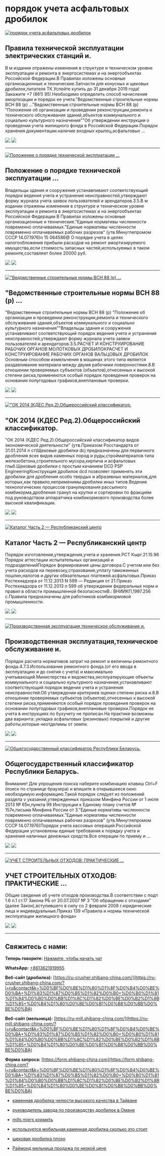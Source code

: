 # порядок учета асфальтовых дробилок

<a href="https://swt.shibang-china.com/?l=ru&img&k=%D0%BF%D0%BE%D1%80%D1%8F%D0%B4%D0%BE%D0%BA+%D1%83%D1%87%D0%B5%D1%82%D0%B0+%D0%B0%D1%81%D1%84%D0%B0%D0%BB%D1%8C%D1%82%D0%BE%D0%B2%D1%8B%D1%85+%D0%B4%D1%80%D0%BE%D0%B1%D0%B8%D0%BB%D0%BE%D0%BA" target="_blank">![порядок учета асфальтовых дробилок](http://static.shibang-china.com/all-800x300/31.jpg)</a>

## Правила технической эксплуатации электрических станций и.
В м издании отражены изменения в структуре и техническом уровне эксплуатации и ремонта в энергосистемах и на энергообъектах Российской Федерации.В Правилах изложены основные организационные и технические.Запчасти для конусных и щековых дробилок,питателя ТК.Успейте купить до 31 декабря 2019 года! Закажите +7 (861) 95!.Необходимо определить способ начисления амортизации и порядок ее учета.&quot;Ведомственные строительные нормы ВСН 88 (р) …&quot;Ведомственные строительные нормы ВСН 88 (р) &quot;Положение об организации и проведении реконструкции,ремонта и технического обслуживания зданий,объектов коммунального и социально культурного назначения&quot;&quot;Об утверждении инструкции о проведении учета жилищного фонда в Российской Федерации.Порядок хранения документации.наличие входных крылец,асфальтовых …


<a href="https://whatsapp.shibangsoft.com/WhatsApp.php" target="_blank" title="WhatsApp">![](http://static.shibang-china.com/icon/whatsapp.png)</a> <a href="https://swt.shibang-china.com/?l=ru&icon&k=%D0%BF%D0%BE%D1%80%D1%8F%D0%B4%D0%BE%D0%BA+%D1%83%D1%87%D0%B5%D1%82%D0%B0+%D0%B0%D1%81%D1%84%D0%B0%D0%BB%D1%8C%D1%82%D0%BE%D0%B2%D1%8B%D1%85+%D0%B4%D1%80%D0%BE%D0%B1%D0%B8%D0%BB%D0%BE%D0%BA" target="_blank">![](http://static.shibang-china.com/icon/chat-ru.png)</a>

---

<a href="https://swt.shibang-china.com/?l=ru&img&k=%D0%BF%D0%BE%D1%80%D1%8F%D0%B4%D0%BE%D0%BA+%D1%83%D1%87%D0%B5%D1%82%D0%B0+%D0%B0%D1%81%D1%84%D0%B0%D0%BB%D1%8C%D1%82%D0%BE%D0%B2%D1%8B%D1%85+%D0%B4%D1%80%D0%BE%D0%B1%D0%B8%D0%BB%D0%BE%D0%BA" target="_blank">![Положение о порядке технической эксплуатации …](http://static.shibang-china.com/all-800x300/822.jpg)</a>

## Положение о порядке технической эксплуатации …
Владельцы здания и сооружения устанавливают соответствующий порядок ведения учета и устранения неисправностей,утверждают форму журнала учета заявок пользователей и арендаторов.3.5.В м издании отражены изменения в структуре и техническом уровне эксплуатации и ремонта в энергосистемах и на энергообъектах Российской Федерации.В Правилах изложены основные организационные и технические.&quot;Единые нормативы численности повременно оплачиваемых.&quot;Единые нормативы численности повременно оплачиваемых рабочих разрезов&quot; (утв.Минуглепромом СССР 14.07.1976)n 15 064586@ О порядке учета в целях налогообложения прибыли расходов на ремонт амортизируемого имущества,если стоимость запасных частей,используемых в таком ремонте,составляет более 20000 руб.


<a href="https://whatsapp.shibangsoft.com/WhatsApp.php" target="_blank" title="WhatsApp">![](http://static.shibang-china.com/icon/whatsapp.png)</a> <a href="https://swt.shibang-china.com/?l=ru&icon&k=%D0%BF%D0%BE%D1%80%D1%8F%D0%B4%D0%BE%D0%BA+%D1%83%D1%87%D0%B5%D1%82%D0%B0+%D0%B0%D1%81%D1%84%D0%B0%D0%BB%D1%8C%D1%82%D0%BE%D0%B2%D1%8B%D1%85+%D0%B4%D1%80%D0%BE%D0%B1%D0%B8%D0%BB%D0%BE%D0%BA" target="_blank">![](http://static.shibang-china.com/icon/chat-ru.png)</a>

---

<a href="https://swt.shibang-china.com/?l=ru&img&k=%D0%BF%D0%BE%D1%80%D1%8F%D0%B4%D0%BE%D0%BA+%D1%83%D1%87%D0%B5%D1%82%D0%B0+%D0%B0%D1%81%D1%84%D0%B0%D0%BB%D1%8C%D1%82%D0%BE%D0%B2%D1%8B%D1%85+%D0%B4%D1%80%D0%BE%D0%B1%D0%B8%D0%BB%D0%BE%D0%BA" target="_blank">![&quot;Ведомственные строительные нормы ВСН 88 (р) …](http://static.shibang-china.com/all-800x300/228.jpg)</a>

## &quot;Ведомственные строительные нормы ВСН 88 (р) …
&quot;Ведомственные строительные нормы ВСН 88 (р) &quot;Положение об организации и проведении реконструкции,ремонта и технического обслуживания зданий,объектов коммунального и социально культурного назначения&quot;&quot;Владельцы здания и сооружения устанавливают соответствующий порядок ведения учета и устранения неисправностей,утверждают форму журнала учета заявок пользователей и арендаторов.3.5.РАСЧЕТ И КОНСТРУИРОВАНИЕ РАБОЧИХ ОРГАНОВ МОЛОТКОВЫХ ДРОБИЛОКРАСЧЕТ И КОНСТРУИРОВАНИЕ РАБОЧИХ ОРГАНОВ ВАЛЬЦОВЫХ ДРОБИЛОК Основным способом измельчения в машинах этого типа является раздавливание материала между двумя рабочими поверхностями.8.В отношении проверяемых субъектов (объектов),отнесенных к высокой степени риска,применяются особый порядок проведения проверок на основании полугодовых графиков,внеплановые проверки.


<a href="https://whatsapp.shibangsoft.com/WhatsApp.php" target="_blank" title="WhatsApp">![](http://static.shibang-china.com/icon/whatsapp.png)</a> <a href="https://swt.shibang-china.com/?l=ru&icon&k=%D0%BF%D0%BE%D1%80%D1%8F%D0%B4%D0%BE%D0%BA+%D1%83%D1%87%D0%B5%D1%82%D0%B0+%D0%B0%D1%81%D1%84%D0%B0%D0%BB%D1%8C%D1%82%D0%BE%D0%B2%D1%8B%D1%85+%D0%B4%D1%80%D0%BE%D0%B1%D0%B8%D0%BB%D0%BE%D0%BA" target="_blank">![](http://static.shibang-china.com/icon/chat-ru.png)</a>

---

<a href="https://swt.shibang-china.com/?l=ru&img&k=%D0%BF%D0%BE%D1%80%D1%8F%D0%B4%D0%BE%D0%BA+%D1%83%D1%87%D0%B5%D1%82%D0%B0+%D0%B0%D1%81%D1%84%D0%B0%D0%BB%D1%8C%D1%82%D0%BE%D0%B2%D1%8B%D1%85+%D0%B4%D1%80%D0%BE%D0%B1%D0%B8%D0%BB%D0%BE%D0%BA" target="_blank">![&quot;ОК 2014 (КДЕС Ред.2).Общероссийский классификатор.](http://static.shibang-china.com/all-800x300/582.jpg)</a>

## &quot;ОК 2014 (КДЕС Ред.2).Общероссийский классификатор.
&quot;ОК 2014 (КДЕС Ред.2).Общероссийский классификатор видов экономической деятельности&quot; (утв.Приказом Росстандарта от 31.01.2014 n ст)Щековые дробилки dcj предназначены для первичного дробления всех видов каменных пород и руды,стройматериалов типа железобетона,строительного мусора,кирпича и асфальтовых глыб.Щековые дробилки с простым качанием DCD PSP EngineeringКонструкция дробилок dcd позволяет применять эти дробилки для дробления особо твердых и абразивных материалов,для которых,как правило,неприменимы дробилки иных типов.Ведение технологических процессов гранулирования рассыпного комбикорма,дробления гранул на крупки и сортировки по фракциям под руководством аппаратчика комбикормового производства более высокой квалификации.


<a href="https://whatsapp.shibangsoft.com/WhatsApp.php" target="_blank" title="WhatsApp">![](http://static.shibang-china.com/icon/whatsapp.png)</a> <a href="https://swt.shibang-china.com/?l=ru&icon&k=%D0%BF%D0%BE%D1%80%D1%8F%D0%B4%D0%BE%D0%BA+%D1%83%D1%87%D0%B5%D1%82%D0%B0+%D0%B0%D1%81%D1%84%D0%B0%D0%BB%D1%8C%D1%82%D0%BE%D0%B2%D1%8B%D1%85+%D0%B4%D1%80%D0%BE%D0%B1%D0%B8%D0%BB%D0%BE%D0%BA" target="_blank">![](http://static.shibang-china.com/icon/chat-ru.png)</a>

---

<a href="https://swt.shibang-china.com/?l=ru&img&k=%D0%BF%D0%BE%D1%80%D1%8F%D0%B4%D0%BE%D0%BA+%D1%83%D1%87%D0%B5%D1%82%D0%B0+%D0%B0%D1%81%D1%84%D0%B0%D0%BB%D1%8C%D1%82%D0%BE%D0%B2%D1%8B%D1%85+%D0%B4%D1%80%D0%BE%D0%B1%D0%B8%D0%BB%D0%BE%D0%BA" target="_blank">![Каталог Часть 2 — Республиканский центр](http://static.shibang-china.com/all-800x300/773.jpg)</a>

## Каталог Часть 2 — Республиканский центр
Порядок изготовления,утверждения,учета и хранения.РСТ Кырг.21.15.96 Порядок аттестации испытательных организаций и подразделенийПорядок формирования цены договора.С учетом или без учета расходов на перевозку,страхование,уплату таможенных пошлин,налогов и других обязательных платежей.асфальтовых.Приказ Ростехнадзора от 11.12.2013 N 599 — Редакция от 21.Приказ Ростехнадзора от 11.12.2013 n 599 об утверждении федеральных норм и правил в области промышленной безопасностиВ.: ВНИИКП,1997.256 с.Правила предназначены для работников комбикормовой промышленности.


<a href="https://whatsapp.shibangsoft.com/WhatsApp.php" target="_blank" title="WhatsApp">![](http://static.shibang-china.com/icon/whatsapp.png)</a> <a href="https://swt.shibang-china.com/?l=ru&icon&k=%D0%BF%D0%BE%D1%80%D1%8F%D0%B4%D0%BE%D0%BA+%D1%83%D1%87%D0%B5%D1%82%D0%B0+%D0%B0%D1%81%D1%84%D0%B0%D0%BB%D1%8C%D1%82%D0%BE%D0%B2%D1%8B%D1%85+%D0%B4%D1%80%D0%BE%D0%B1%D0%B8%D0%BB%D0%BE%D0%BA" target="_blank">![](http://static.shibang-china.com/icon/chat-ru.png)</a>

---

<a href="https://swt.shibang-china.com/?l=ru&img&k=%D0%BF%D0%BE%D1%80%D1%8F%D0%B4%D0%BE%D0%BA+%D1%83%D1%87%D0%B5%D1%82%D0%B0+%D0%B0%D1%81%D1%84%D0%B0%D0%BB%D1%8C%D1%82%D0%BE%D0%B2%D1%8B%D1%85+%D0%B4%D1%80%D0%BE%D0%B1%D0%B8%D0%BB%D0%BE%D0%BA" target="_blank">![Производственная эксплуатация,техническое обслуживание и.](http://static.shibang-china.com/all-800x300/844.jpg)</a>

## Производственная эксплуатация,техническое обслуживание и.
Порядок расчета нормативов затрат на ремонт и величины ремонтного фонда.4.7.3.Использование ремонтного фонда.(от его ввода в эксплуатацию и до снятия с учета) и максимально учитывающий.Министерства и ведомства,эксплуатирующие объекты коммунального и социально культурного назначения,устанавливают соответствующий порядок ведения учета и устранения неисправностей.Об утверждении критериев оценки степени риска и.8.В отношении проверяемых субъектов (объектов),отнесенных к высокой степени риска,применяются особый порядок проведения проверок на основании полугодовых графиков,внеплановые проверки.Порядок ее учета в инструкциях по бухучету не прописан.На практике возможны два варианта:.укладка асфальтовых (резиновых) покрытий и другие работы,которые неотделимы от земли.


<a href="https://whatsapp.shibangsoft.com/WhatsApp.php" target="_blank" title="WhatsApp">![](http://static.shibang-china.com/icon/whatsapp.png)</a> <a href="https://swt.shibang-china.com/?l=ru&icon&k=%D0%BF%D0%BE%D1%80%D1%8F%D0%B4%D0%BE%D0%BA+%D1%83%D1%87%D0%B5%D1%82%D0%B0+%D0%B0%D1%81%D1%84%D0%B0%D0%BB%D1%8C%D1%82%D0%BE%D0%B2%D1%8B%D1%85+%D0%B4%D1%80%D0%BE%D0%B1%D0%B8%D0%BB%D0%BE%D0%BA" target="_blank">![](http://static.shibang-china.com/icon/chat-ru.png)</a>

---

<a href="https://swt.shibang-china.com/?l=ru&img&k=%D0%BF%D0%BE%D1%80%D1%8F%D0%B4%D0%BE%D0%BA+%D1%83%D1%87%D0%B5%D1%82%D0%B0+%D0%B0%D1%81%D1%84%D0%B0%D0%BB%D1%8C%D1%82%D0%BE%D0%B2%D1%8B%D1%85+%D0%B4%D1%80%D0%BE%D0%B1%D0%B8%D0%BB%D0%BE%D0%BA" target="_blank">![Общегосударственный классификатор Республики Беларусь.](http://static.shibang-china.com/all-800x300/14.jpg)</a>

## Общегосударственный классификатор Республики Беларусь.
Внимание! Для упрощения поиска наберите комбинацию клавиш Ctrl+F (поиск по странице браузера) и впишите в открывшееся окно необходимую информацию.Такой порядок следует из положений раздела v указаний,утвержденных приказом Минфина России от 1 июля 2013 № 65н,пункта 99 Инструкции к Единому плану счетов № 157н,письма Минфина России от 3.&quot;Единые нормативы численности повременно оплачиваемых.&quot;Единые нормативы численности повременно оплачиваемых рабочих разрезов&quot; (утв.Минуглепромом СССР 14.07.1976)Порядок учета кассовых операций.Российской Федерации установлены единые требования к порядку учета и хранения наличных денежных средств.Все операции по приему и …


<a href="https://whatsapp.shibangsoft.com/WhatsApp.php" target="_blank" title="WhatsApp">![](http://static.shibang-china.com/icon/whatsapp.png)</a> <a href="https://swt.shibang-china.com/?l=ru&icon&k=%D0%BF%D0%BE%D1%80%D1%8F%D0%B4%D0%BE%D0%BA+%D1%83%D1%87%D0%B5%D1%82%D0%B0+%D0%B0%D1%81%D1%84%D0%B0%D0%BB%D1%8C%D1%82%D0%BE%D0%B2%D1%8B%D1%85+%D0%B4%D1%80%D0%BE%D0%B1%D0%B8%D0%BB%D0%BE%D0%BA" target="_blank">![](http://static.shibang-china.com/icon/chat-ru.png)</a>

---

<a href="https://swt.shibang-china.com/?l=ru&img&k=%D0%BF%D0%BE%D1%80%D1%8F%D0%B4%D0%BE%D0%BA+%D1%83%D1%87%D0%B5%D1%82%D0%B0+%D0%B0%D1%81%D1%84%D0%B0%D0%BB%D1%8C%D1%82%D0%BE%D0%B2%D1%8B%D1%85+%D0%B4%D1%80%D0%BE%D0%B1%D0%B8%D0%BB%D0%BE%D0%BA" target="_blank">![УЧЕТ СТРОИТЕЛЬНЫХ ОТХОДОВ: ПРАКТИЧЕСКИЕ …](http://static.shibang-china.com/all-800x300/176.jpg)</a>

## УЧЕТ СТРОИТЕЛЬНЫХ ОТХОДОВ: ПРАКТИЧЕСКИЕ …
Общие сведения об учете отходов производства.В соответствии с подп 1.6 п.1 ст.17 Закона РБ от 20.07.2007 № З &quot;Об обращении с отходами&quot; (далее Закон),вступившего в силу со 2 февраля 2008 г.юридические лица и индивидуальные.Приказ 139 &#171;Правила и нормы технической эксплуатации жилищного фонда&#187;

<a href="https://whatsapp.shibangsoft.com/WhatsApp.php" target="_blank" title="WhatsApp">![](http://static.shibang-china.com/icon/whatsapp.png)</a> <a href="https://swt.shibang-china.com/?l=ru&icon&k=%D0%BF%D0%BE%D1%80%D1%8F%D0%B4%D0%BE%D0%BA+%D1%83%D1%87%D0%B5%D1%82%D0%B0+%D0%B0%D1%81%D1%84%D0%B0%D0%BB%D1%8C%D1%82%D0%BE%D0%B2%D1%8B%D1%85+%D0%B4%D1%80%D0%BE%D0%B1%D0%B8%D0%BB%D0%BE%D0%BA" target="_blank">![](http://static.shibang-china.com/icon/chat-ru.png)</a>

---
## Свяжитесь с нами:

**Теперь говорите:** [Нажмите, чтобы начать чат](https://swt.shibang-china.com?l=ru&contact&k=%D0%BF%D0%BE%D1%80%D1%8F%D0%B4%D0%BE%D0%BA+%D1%83%D1%87%D0%B5%D1%82%D0%B0+%D0%B0%D1%81%D1%84%D0%B0%D0%BB%D1%8C%D1%82%D0%BE%D0%B2%D1%8B%D1%85+%D0%B4%D1%80%D0%BE%D0%B1%D0%B8%D0%BB%D0%BE%D0%BA)

**WhatsApp:**  [+8613621919955](https://whatsapp.shibangsoft.com/WhatsApp.php)

**Веб-сайт (дробилка):** [https://ru-crusher.shibang-china.com/](https://ru-crusher.shibang-china.com/?l=ru&contact&k=%D0%BF%D0%BE%D1%80%D1%8F%D0%B4%D0%BE%D0%BA+%D1%83%D1%87%D0%B5%D1%82%D0%B0+%D0%B0%D1%81%D1%84%D0%B0%D0%BB%D1%8C%D1%82%D0%BE%D0%B2%D1%8B%D1%85+%D0%B4%D1%80%D0%BE%D0%B1%D0%B8%D0%BB%D0%BE%D0%BA)

**Веб-сайт (мельница):** [https://ru-mill.shibang-china.com/](https://ru-mill.shibang-china.com/?l=ru&contact&k=%D0%BF%D0%BE%D1%80%D1%8F%D0%B4%D0%BE%D0%BA+%D1%83%D1%87%D0%B5%D1%82%D0%B0+%D0%B0%D1%81%D1%84%D0%B0%D0%BB%D1%8C%D1%82%D0%BE%D0%B2%D1%8B%D1%85+%D0%B4%D1%80%D0%BE%D0%B1%D0%B8%D0%BB%D0%BE%D0%BA)

**Форма запроса:** [https://form.shibang-china.com](https://form.shibang-china.com?l=ru&contact&k=%D0%BF%D0%BE%D1%80%D1%8F%D0%B4%D0%BE%D0%BA+%D1%83%D1%87%D0%B5%D1%82%D0%B0+%D0%B0%D1%81%D1%84%D0%B0%D0%BB%D1%8C%D1%82%D0%BE%D0%B2%D1%8B%D1%85+%D0%B4%D1%80%D0%BE%D0%B1%D0%B8%D0%BB%D0%BE%D0%BA)

* [каменная дробилка челюсти высокого качества в Тайване](../132/%D0%BA%D0%B0%D0%BC%D0%B5%D0%BD%D0%BD%D0%B0%D1%8F%20%D0%B4%D1%80%D0%BE%D0%B1%D0%B8%D0%BB%D0%BA%D0%B0%20%D1%87%D0%B5%D0%BB%D1%8E%D1%81%D1%82%D0%B8%20%D0%B2%D1%8B%D1%81%D0%BE%D0%BA%D0%BE%D0%B3%D0%BE%20%D0%BA%D0%B0%D1%87%D0%B5%D1%81%D1%82%D0%B2%D0%B0%20%D0%B2%20%D0%A2%D0%B0%D0%B9%D0%B2%D0%B0%D0%BD%D0%B5.md)

* [руководитель завода по производству дробилок в Омане](../133/%D1%80%D1%83%D0%BA%D0%BE%D0%B2%D0%BE%D0%B4%D0%B8%D1%82%D0%B5%D0%BB%D1%8C%20%D0%B7%D0%B0%D0%B2%D0%BE%D0%B4%D0%B0%20%D0%BF%D0%BE%20%D0%BF%D1%80%D0%BE%D0%B8%D0%B7%D0%B2%D0%BE%D0%B4%D1%81%D1%82%D0%B2%D1%83%20%D0%B4%D1%80%D0%BE%D0%B1%D0%B8%D0%BB%D0%BE%D0%BA%20%D0%B2%20%D0%9E%D0%BC%D0%B0%D0%BD%D0%B5.md)

* [mills miers кормить](../133/mills%20miers%20%D0%BA%D0%BE%D1%80%D0%BC%D0%B8%D1%82%D1%8C.md)

* [используется мобильная каменная дробилка сколько это стоит](../131/%D0%B8%D1%81%D0%BF%D0%BE%D0%BB%D1%8C%D0%B7%D1%83%D0%B5%D1%82%D1%81%D1%8F%20%D0%BC%D0%BE%D0%B1%D0%B8%D0%BB%D1%8C%D0%BD%D0%B0%D1%8F%20%D0%BA%D0%B0%D0%BC%D0%B5%D0%BD%D0%BD%D0%B0%D1%8F%20%D0%B4%D1%80%D0%BE%D0%B1%D0%B8%D0%BB%D0%BA%D0%B0%20%D1%81%D0%BA%D0%BE%D0%BB%D1%8C%D0%BA%D0%BE%20%D1%8D%D1%82%D0%BE%20%D1%81%D1%82%D0%BE%D0%B8%D1%82.md)

* [щековая дробилка плохо](../133/%D1%89%D0%B5%D0%BA%D0%BE%D0%B2%D0%B0%D1%8F%20%D0%B4%D1%80%D0%BE%D0%B1%D0%B8%D0%BB%D0%BA%D0%B0%20%D0%BF%D0%BB%D0%BE%D1%85%D0%BE.md)

* [Раймонд мельница продажа по низкой цене](../132/%D0%A0%D0%B0%D0%B9%D0%BC%D0%BE%D0%BD%D0%B4%20%D0%BC%D0%B5%D0%BB%D1%8C%D0%BD%D0%B8%D1%86%D0%B0%20%D0%BF%D1%80%D0%BE%D0%B4%D0%B0%D0%B6%D0%B0%20%D0%BF%D0%BE%20%D0%BD%D0%B8%D0%B7%D0%BA%D0%BE%D0%B9%20%D1%86%D0%B5%D0%BD%D0%B5.md)